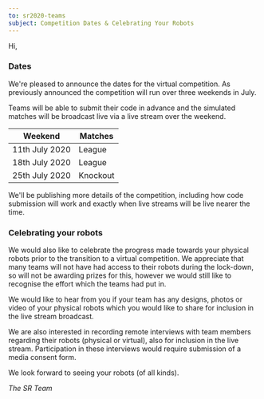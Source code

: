 ```yaml
---
to: sr2020-teams
subject: Competition Dates & Celebrating Your Robots
---
```


Hi,

### Dates

We're pleased to announce the dates for the virtual competition. As previously
announced the competition will run over three weekends in July.

Teams will be able to submit their code in advance and the simulated matches
will be broadcast live via a live stream over the weekend.

Weekend         | Matches
----------------|---------
11th July 2020  | League
18th July 2020  | League
25th July 2020  | Knockout

We'll be publishing more details of the competition, including how code
submission will work and exactly when live streams will be live nearer the time.


### Celebrating your robots

We would also like to celebrate the progress made towards your physical robots
prior to the transition to a virtual competition. We appreciate that many teams
will not have had access to their robots during the lock-down, so will not be
awarding prizes for this, however we would still like to recognise the effort
which the teams had put in.

We would like to hear from you if your team has any designs, photos or video of
your physical robots which you would like to share for inclusion in the live
stream broadcast.

We are also interested in recording remote interviews with team members
regarding their robots (physical or virtual), also for inclusion in the live
stream. Participation in these interviews would require submission of a media
consent form.


We look forward to seeing your robots (of all kinds).

_The SR Team_
